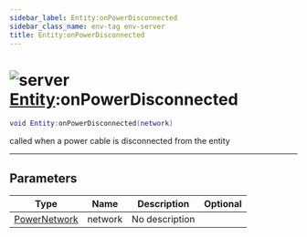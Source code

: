 ```yaml
---
sidebar_label: Entity:onPowerDisconnected
sidebar_class_name: env-tag env-server
title: Entity:onPowerDisconnected
---
```


# <img src='/img/wiki/server.png' alt='server' data-tag='env-tag' /> [Entity](../entity/README.md):onPowerDisconnected

```lua
void Entity:onPowerDisconnected(network)
```

called when a power cable is disconnected from the entity<br/>

-----------------
## Parameters

| Type   | Name | Description | Optional |
| ------ | ---- | ----------- | -------: |
| [PowerNetwork](../powernetwork/README.md) | network | No description |   |

